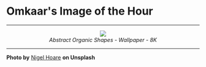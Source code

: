 # Omkaar's Image of the Hour

---

<div align="center">

<a href="https://unsplash.com/photos/abstract-blobs-and-shapes-of-various-colors-o1zpilrZMzE">
  <img src="https://images.unsplash.com/photo-1749925590042-eb5a4f5dc1a4?crop=entropy&cs=tinysrgb&fit=max&fm=jpg&ixid=M3w3NjA2Nzh8MHwxfHJhbmRvbXx8fHx8fHx8fDE3NTI2MDI0MDB8&ixlib=rb-4.1.0&q=80&w=1080" style="max-width:100%; height:auto;">
</a>

<br>
<i>Abstract Organic Shapes - Wallpaper - 8K</i>

</div>

---

**Photo by** [Nigel Hoare](https://unsplash.com/@dementedpixel) **on Unsplash**
